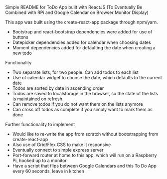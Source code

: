 Simple README for ToDo App built with ReactJS (To Eventually Be Combined with RPi and Google Calendar on Browser Monitor Display)

This app was built using the create-react-app package through npm/yarn.
- Bootstrap and react-bootstrap dependencies were added for use of buttons
- Datepicker dependencies added for calendar when choosing dates
- Moment dependencies added for defaulting the date when creating a new todo

Functionality
- Two separate lists, for two people. Can add todos to each list
- Use of calendar widget to choose the date, which defaults to the current date
- Todos are sorted by date in ascending order
- Todos are saved to localstorage in the browser, so the state of the lists is maintained on refresh
- Can remove todos if you do not want them on the lists anymore
- Can cross off todos as complete if you simply want to mark them as done

Further functionality to implement
- Would like to re-write the app from scratch without bootstrapping from create-react-app
- Also use of Grid/Flex CSS to make it responsive
- Eventually connect to simple express server
- Port-forward router at home to this app, which will run on a Raspberry Pi, hooked up to a monitor
- Have a script that flips between Google Calendars and this To Do App every 60 seconds, leave in kitchen